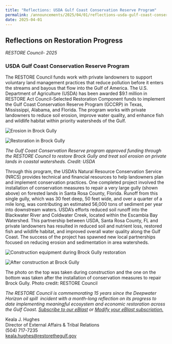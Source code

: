 ```yaml
---
title: "Reflections: USDA Gulf Coast Conservation Reserve Program"
permalink: /announcements/2025/04/01/reflections-usda-gulf-coast-conservation-reserve-program/
date: 2025-04-01
---
```


## Reflections on Restoration Progress

_RESTORE Council- 2025_

### **USDA Gulf Coast Conservation Reserve Program**

The RESTORE Council funds work with private landowners to support voluntary land management practices that reduce pollution before it enters the streams and bayous that flow into the Gulf of America. The U.S. Department of Agriculture (USDA) has been awarded $9.1 million in RESTORE Act Council-Selected Restoration Component funds to implement the Gulf Coast Conservation Reserve Program (GCCRP) in Texas, Mississippi, Alabama, and Florida. The program works with private landowners to reduce soil erosion, improve water quality, and enhance fish and wildlife habitat within priority watersheds of the Gulf.

![Erosion in Brock Gully](/sites/default/files/styles/full_width/public/2025-04/USDA_BrockGully_erosion_0.jpg?itok=A30kj0yq)

![Restoration in Brock Gully](/sites/default/files/styles/full_width/public/2025-04/USDA_BrockGully_restoration_0.jpg?itok=LAdM2QGL)

_The Gulf Coast Conservation Reserve program approved funding through the RESTORE Council to restore Brock Gully and treat soil erosion on private lands in coastal watersheds. Credit: USDA_

Through this program, the USDA’s Natural Resource Conservation Service (NRCS) provides technical and financial resources to help landowners plan and implement conservation practices. One completed project involved the installation of conservation measures to repair a very large gully (shown above) on forested lands in Santa Rosa County, Florida. Runoff from this single gully, which was 30 feet deep, 50 feet wide, and over a quarter of a mile long, was contributing an estimated 56,000 tons of sediment per year into downstream waters. USDA’s efforts reduced soil runoff into the Blackwater River and Coldwater Creek, located within the Escambia Bay Watershed. This partnership between USDA, Santa Rosa County, FL and private landowners has resulted in reduced soil and nutrient loss, restored fish and wildlife habitat, and improved overall water quality along the Gulf Coast. The success of the project has spawned new local partnerships focused on reducing erosion and sedimentation in area watersheds.

![Construction equipment during Brock Gully restoration](/sites/default/files/styles/full_width/public/2025-04/USDA_BrockGully_construction_0.jpg?itok=AKTOYTBR)

![After construction at Brock Gully](/sites/default/files/styles/full_width/public/2025-04/USDS_BrockGully_afterconstruction_0.jpg?itok=gCObLMwt)

The photo on the top was taken during construction and the one on the bottom was taken after the installation of conservation measures to repair Brock Gully. Photo credit: RESTORE Council

*The RESTORE Council is commemorating 15 years since the Deepwater Horizon oil spill  incident with a month-long reflection on its progress to date implementing meaningful ecosystem and economic restoration across the Gulf Coast.* [_Subscribe to our eBlast_](https://www.restorethegulf.gov/apps/eblast/Subscribe.aspx) *or* [_Modify your eBlast subscription._](https://www.restorethegulf.gov/apps/eblast/ModifyInformation.aspx) 

Keala J. Hughes  
Director of External Affairs & Tribal Relations  
(504) 717-7235  
[keala.hughes@restorethegulf.gov](mailto:keala.hughes@restorethegulf.gov)
